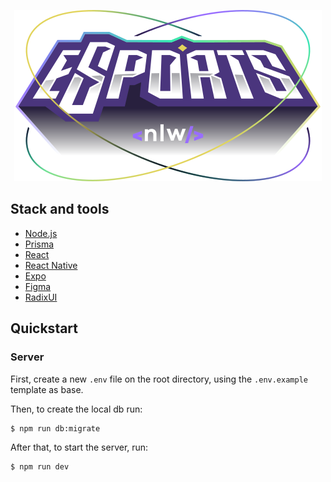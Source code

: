 
<p align="center">
<img src="./assets/img/nlw-esports-logo.svg" alt="Next Level Week Esports Logo"/></p>

## Stack and tools
* [Node.js](https://nodejs.org/en/)
* [Prisma](https://www.prisma.io/)
* [React](https://reactjs.org/)
* [React Native](https://reactnative.dev/)
* [Expo](https://expo.dev/)
* [Figma](https://www.figma.com/)
* [RadixUI](https://www.radix-ui.com/)


## Quickstart

### Server

First, create a new ``.env`` file on the root directory, using the `.env.example` template as base.

Then, to create the local db run:
```sh
$ npm run db:migrate
```

After that, to start the server, run:
```sh
$ npm run dev
```
